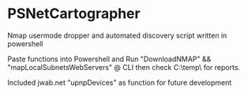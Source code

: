 # PSNetCartographer
Nmap usermode dropper and automated discovery script written in powershell

Paste functions into Powershell and Run "DownloadNMAP" && "mapLocalSubnetsWebServers" @ CLI then check C:\temp\ for reports.

Included jwab.net "upnpDevices" as function for future development
